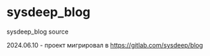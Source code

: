 # sysdeep_blog
sysdeep_blog source

2024.06.10 - проект мигрировал в https://gitlab.com/sysdeep/blog




